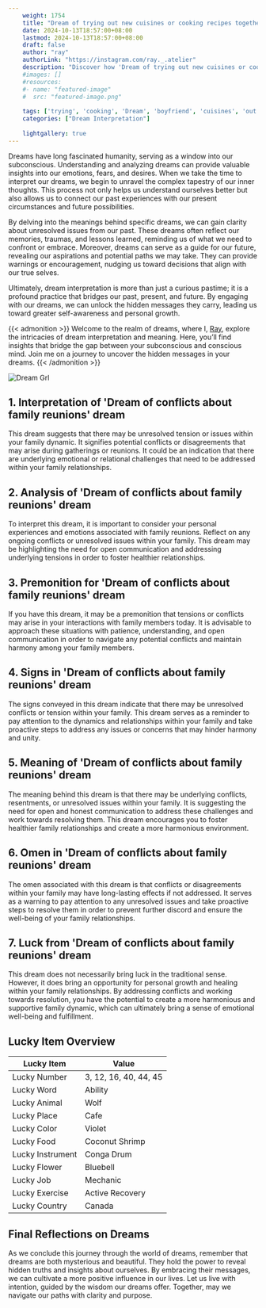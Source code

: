 ```yaml
---
    weight: 1754
    title: "Dream of trying out new cuisines or cooking recipes together with your boyfriend"  # Assuming 'title' column exists
    date: 2024-10-13T18:57:00+08:00
    lastmod: 2024-10-13T18:57:00+08:00
    draft: false
    author: "ray"
    authorLink: "https://instagram.com/ray._.atelier"
    description: "Discover how 'Dream of trying out new cuisines or cooking recipes together with your boyfriend' can interpret your future and uncover its significant meanings in your life."
    #images: []
    #resources:
    #- name: "featured-image"
    #  src: "featured-image.png"
    
    tags: ['trying', 'cooking', 'Dream', 'boyfriend', 'cuisines', 'out', 'together', 'new', 'recipes']
    categories: ["Dream Interpretation"]
    
    lightgallery: true
---
```

    
Dreams have long fascinated humanity, serving as a window into our subconscious. Understanding and analyzing dreams can provide valuable insights into our emotions, fears, and desires. When we take the time to interpret our dreams, we begin to unravel the complex tapestry of our inner thoughts. This process not only helps us understand ourselves better but also allows us to connect our past experiences with our present circumstances and future possibilities.

By delving into the meanings behind specific dreams, we can gain clarity about unresolved issues from our past. These dreams often reflect our memories, traumas, and lessons learned, reminding us of what we need to confront or embrace. Moreover, dreams can serve as a guide for our future, revealing our aspirations and potential paths we may take. They can provide warnings or encouragement, nudging us toward decisions that align with our true selves.

Ultimately, dream interpretation is more than just a curious pastime; it is a profound practice that bridges our past, present, and future. By engaging with our dreams, we can unlock the hidden messages they carry, leading us toward greater self-awareness and personal growth.

{{< admonition >}}
Welcome to the realm of dreams, where I, [Ray](https://instagram.com/ray._.atelier), explore the intricacies of dream interpretation and meaning. Here, you’ll find insights that bridge the gap between your subconscious and conscious mind. Join me on a journey to uncover the hidden messages in your dreams.
{{< /admonition >}}

![Dream Grl](https://cdn.pixabay.com/photo/2017/11/02/03/35/gothic-2910057_1280.jpg "Dream Grl")

## 1. Interpretation of 'Dream of conflicts about family reunions' dream
 This dream suggests that there may be unresolved tension or issues within your family dynamic. It signifies potential conflicts or disagreements that may arise during gatherings or reunions. It could be an indication that there are underlying emotional or relational challenges that need to be addressed within your family relationships.

## 2. Analysis of 'Dream of conflicts about family reunions' dream
 To interpret this dream, it is important to consider your personal experiences and emotions associated with family reunions. Reflect on any ongoing conflicts or unresolved issues within your family. This dream may be highlighting the need for open communication and addressing underlying tensions in order to foster healthier relationships.

## 3. Premonition for 'Dream of conflicts about family reunions' dream
 If you have this dream, it may be a premonition that tensions or conflicts may arise in your interactions with family members today. It is advisable to approach these situations with patience, understanding, and open communication in order to navigate any potential conflicts and maintain harmony among your family members.

## 4. Signs in 'Dream of conflicts about family reunions' dream
 The signs conveyed in this dream indicate that there may be unresolved conflicts or tension within your family. This dream serves as a reminder to pay attention to the dynamics and relationships within your family and take proactive steps to address any issues or concerns that may hinder harmony and unity.

## 5. Meaning of 'Dream of conflicts about family reunions' dream
 The meaning behind this dream is that there may be underlying conflicts, resentments, or unresolved issues within your family. It is suggesting the need for open and honest communication to address these challenges and work towards resolving them. This dream encourages you to foster healthier family relationships and create a more harmonious environment.

## 6. Omen in 'Dream of conflicts about family reunions' dream
 The omen associated with this dream is that conflicts or disagreements within your family may have long-lasting effects if not addressed. It serves as a warning to pay attention to any unresolved issues and take proactive steps to resolve them in order to prevent further discord and ensure the well-being of your family relationships.

## 7. Luck from 'Dream of conflicts about family reunions' dream
 This dream does not necessarily bring luck in the traditional sense. However, it does bring an opportunity for personal growth and healing within your family relationships. By addressing conflicts and working towards resolution, you have the potential to create a more harmonious and supportive family dynamic, which can ultimately bring a sense of emotional well-being and fulfillment.

## Lucky Item Overview
| Lucky Item          | Value              |
|---------------|--------------------|
| Lucky Number        | 3, 12, 16, 40, 44, 45  |
| Lucky Word          | Ability |
| Lucky Animal        | Wolf |
| Lucky Place         | Cafe     |
| Lucky Color         | Violet     |
| Lucky Food          | Coconut Shrimp      |
| Lucky Instrument    | Conga Drum |
| Lucky Flower        | Bluebell    |
| Lucky Job           | Mechanic       |
| Lucky Exercise      | Active Recovery  |
| Lucky Country       | Canada    |


##  Final Reflections on Dreams

As we conclude this journey through the world of dreams, remember that dreams are both mysterious and beautiful. They hold the power to reveal hidden truths and insights about ourselves. By embracing their messages, we can cultivate a more positive influence in our lives. Let us live with intention, guided by the wisdom our dreams offer. Together, may we navigate our paths with clarity and purpose.
